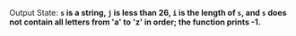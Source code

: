 Output State: **`s` is a string, `j` is less than 26, `i` is the length of `s`, and `s` does not contain all letters from 'a' to 'z' in order; the function prints -1.**